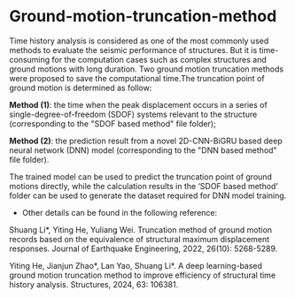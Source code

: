 # Ground-motion-truncation-method
Time history analysis is considered as one of the most commonly used methods to evaluate the seismic performance of structures. But it is time-consuming for the computation cases such as complex structures and ground motions with long duration. Two ground motion truncation methods were proposed to save the computational time.The truncation point of ground motion is determined as follow:

**Method (1)**: the time when the peak displacement occurs in a series of single-degree-of-freedom (SDOF) systems relevant to the structure (corresponding to the "SDOF based method" file folder);
  
**Method (2)**: the prediction result from a novel 2D-CNN-BiGRU based deep neural network (DNN) model (corresponding to the "DNN based method" file folder).

The trained model can be used to predict the truncation point of ground motions directly, while the calculation results in the ‘SDOF based method’ folder can be used to generate the dataset required for DNN model training.

- Other details can be found in the following reference:

Shuang Li*, Yiting He, Yuliang Wei. Truncation method of ground motion records based on the equivalence of structural maximum displacement responses. Journal of Earthquake Engineering, 2022, 26(10): 5268-5289.

Yiting He, Jianjun Zhao*, Lan Yao, Shuang Li*. A deep learning-based ground motion truncation method to improve efficiency of structural time history analysis. Structures, 2024, 63: 106381. 
